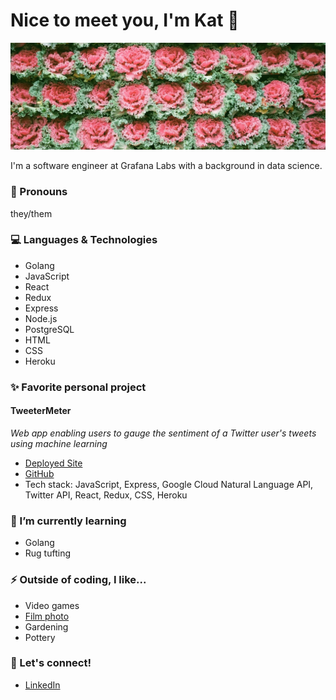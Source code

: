 # Nice to meet you, I'm Kat :dizzy:

<img src="/public/cabbages.jpg" alt="Wall of cabbages in Shanghai, China" id="cabbages"/>

I'm a software engineer at Grafana Labs with a background in data science.

### :blossom: Pronouns
they/them

### :computer: Languages & Technologies
* Golang
* JavaScript
* React 
* Redux 
* Express
* Node.js
* PostgreSQL
* HTML
* CSS
* Heroku

### :sparkles: Favorite personal project
#### TweeterMeter
*Web app enabling users to gauge the sentiment of a Twitter user's tweets using machine learning*
* [Deployed Site](https://tweetermeter.herokuapp.com/)
* [GitHub](https://github.com/yangkb09/TweeterMeter)
* Tech stack: JavaScript, Express, Google Cloud Natural Language API, Twitter API, React, Redux, CSS, Heroku

### 🔭 I’m currently learning
* Golang
* Rug tufting

### :zap: Outside of coding, I like...
* Video games
* [Film photo](https://photos.app.goo.gl/u1BFwkHdZuSideYF6)
* Gardening
* Pottery

### :email: Let's connect!
* [LinkedIn](https://www.linkedin.com/in/yangkb09/)
